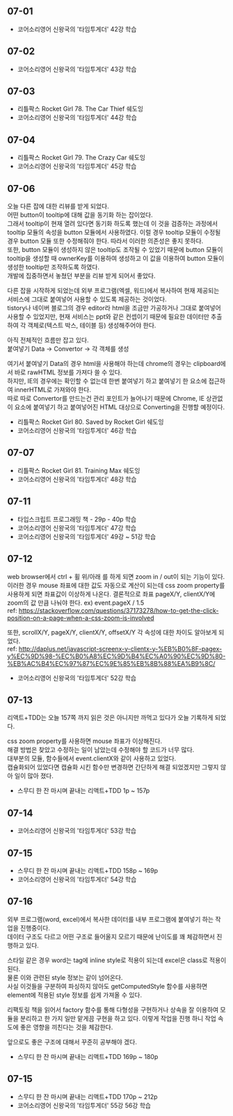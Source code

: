 ## 07-01

- 코어소리영어 신왕국의 '타임투게더' 42강 학습

## 07-02

- 코어소리영어 신왕국의 '타임투게더' 43강 학습

## 07-03

- 리틀팍스 Rocket Girl 78. The Car Thief 쉐도잉
- 코어소리영어 신왕국의 '타임투게더' 44강 학습

## 07-04

- 리틀팍스 Rocket Girl 79. The Crazy Car 쉐도잉
- 코어소리영어 신왕국의 '타임투게더' 45강 학습

## 07-06

오늘 다른 잡에 대한 리뷰를 받게 되었다.  
어떤 button이 tooltip에 대해 값을 동기화 하는 잡이었다.  
그래서 tooltip이 현재 열려 있다면 동기화 하도록 했는데 이 것을 검증하는 과정에서 tooltip 모듈의 속성을 button 모듈에서 사용하였다.
이럴 경우 tooltip 모듈이 수정될 경우 button 모듈 또한 수정해줘야 한다. 따라서 이러한 의존성은 좋지 못하다.  
또한, button 모듈이 생성하지 않은 tooltip도 조작될 수 있었기 때문에 button 모듈이 tooltip을 생성할 때 ownerKey를 이용하여 생성하고 이 값을 이용하여 button 모듈이 생성한 tooltip만 조작하도록 하였다.  
개발에 집중하면서 놓쳤던 부분을 리뷰 받게 되어서 좋았다.

다른 잡을 시작하게 되었는데 외부 프로그램(엑셀, 워드)에서 복사하여 현재 제공되는 서비스에 그대로 붙여넣어 사용할 수 있도록 제공하는 것이었다.  
tistory나 네이버 블로그의 경우 editor라 html을 조금만 가공하거나 그대로 붙여넣어 사용할 수 있었지만, 현재 서비스는 ppt와 같은 컨셉이기 때문에 필요한 데이터만 추출하여 각 객체로(텍스트 박스, 테이블 등) 생성해주어야 한다.

아직 전체적인 흐름만 잡고 있다.  
붙여넣기 Data -> Convertor -> 각 객체를 생성

여기서 붙여넣기 Data의 경우 html을 사용해야 하는데 chrome의 경우는 clipboard에서 바로 rawHTML 정보를 가져다 쓸 수 있다.  
하지만, IE의 경우에는 확인할 수 없는데 한번 붙여넣기 하고 붙여넣기 한 요소에 접근하여 innerHTML로 가져와야 한다.  
따로 따로 Convertor를 만드는건 관리 포인트가 늘어나기 때문에 Chrome, IE 상관없이 요소에 붙여넣기 하고 붙여넣어진 HTML 대상으로 Converting을 진행할 예정이다.

- 리틀팍스 Rocket Girl 80. Saved by Rocket Girl 쉐도잉
- 코어소리영어 신왕국의 '타임투게더' 46강 학습

## 07-07

- 리틀팍스 Rocket Girl 81. Training Max 쉐도잉
- 코어소리영어 신왕국의 '타임투게더' 48강 학습

## 07-11

- 타입스크립트 프로그래밍 책 - 29p - 40p 학습
- 코어소리영어 신왕국의 '타임투게더' 47강 학습
- 코어소리영어 신왕국의 '타임투게더' 49강 ~ 51강 학습

## 07-12

web browser에서 ctrl + 휠 위/아래 를 하게 되면 zoom in / out이 되는 기능이 있다.
이러한 경우 mouse 좌표에 대한 값도 자동으로 계산이 되는데 css zoom property를 사용하게 되면 좌표값이 이상하게 나온다.
결론적으로 좌표 pageX/Y, clientX/Y에 zoom의 값 만큼 나눠야 한다. ex) event.pageX / 1.5  
ref: https://stackoverflow.com/questions/37173278/how-to-get-the-click-position-on-a-page-when-a-css-zoom-is-involved

또한, scrollX/Y, pageX/Y, clientX/Y, offsetX/Y 각 속성에 대한 차이도 알아보게 되었다.  
ref: http://daplus.net/javascript-screenx-y-clientx-y-%EB%B0%8F-pagex-y%EC%9D%98-%EC%B0%A8%EC%9D%B4%EC%A0%90%EC%9D%80-%EB%AC%B4%EC%97%87%EC%9E%85%EB%8B%88%EA%B9%8C/

- 코어소리영어 신왕국의 '타임투게더' 52강 학습

## 07-13

리액트+TDD는 오늘 157쪽 까지 읽은 것은 아니지만 까먹고 있다가 오늘 기록하게 되었다.

css zoom property를 사용하면 mouse 좌표가 이상해진다.  
해결 방법은 찾았고 수정하는 일이 남았는데 수정해야 할 코드가 너무 많다.  
대부분의 모듈, 함수들에서 event.clientX와 같이 사용하고 있었다.  
캡슐화되어 있었다면 캡슐화 시킨 함수만 변경하면 간단하게 해결 되었겠지만 그렇지 않아 일이 많아 졌다.

- 스무디 한 잔 마시며 끝내는 리액트+TDD 1p ~ 157p

## 07-14

- 코어소리영어 신왕국의 '타임투게더' 53강 학습

## 07-15

- 스무디 한 잔 마시며 끝내는 리액트+TDD 158p ~ 169p
- 코어소리영어 신왕국의 '타임투게더' 54강 학습

## 07-16

외부 프로그램(word, excel)에서 복사한 데이터를 내부 프로그램에 붙여넣기 하는 작업을 진행중이다.  
데이터 구조도 다르고 어떤 구조로 들어올지 모르기 때문에 난이도를 꽤 체감하면서 진행하고 있다.

스타일 같은 경우 word는 tag에 inline style로 적용이 되는데 excel은 class로 적용이 된다.  
물론 이와 관련된 style 정보는 같이 넘어온다.  
사실 이것들을 구분하여 파싱하지 않아도 getComputedStyle 함수를 사용하면 element에 적용된 style 정보를 쉽게 가져올 수 있다.

리팩토링 책을 읽어서 factory 함수를 통해 다형성을 구현하거나 상속을 잘 이용하여 모듈을 분리하고 한 가지 일만 맡게끔 구현을 하고 있다.
이렇게 작업을 진행 하니 작업 속도에 좋은 영향을 끼친다는 것을 체감한다.

앞으로도 좋은 구조에 대해서 꾸준히 공부해야 겠다.

- 스무디 한 잔 마시며 끝내는 리액트+TDD 169p ~ 180p

## 07-15

- 스무디 한 잔 마시며 끝내는 리액트+TDD 170p ~ 212p
- 코어소리영어 신왕국의 '타임투게더' 55강 56강 학습
